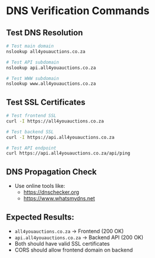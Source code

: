 # DNS Verification Commands

## Test DNS Resolution
```bash
# Test main domain
nslookup all4youauctions.co.za

# Test API subdomain  
nslookup api.all4youauctions.co.za

# Test WWW subdomain
nslookup www.all4youauctions.co.za
```

## Test SSL Certificates
```bash
# Test frontend SSL
curl -I https://all4youauctions.co.za

# Test backend SSL
curl -I https://api.all4youauctions.co.za

# Test API endpoint
curl https://api.all4youauctions.co.za/api/ping
```

## DNS Propagation Check
- Use online tools like:
  - https://dnschecker.org
  - https://www.whatsmydns.net

## Expected Results:
- `all4youauctions.co.za` → Frontend (200 OK)
- `api.all4youauctions.co.za` → Backend API (200 OK)
- Both should have valid SSL certificates
- CORS should allow frontend domain on backend
